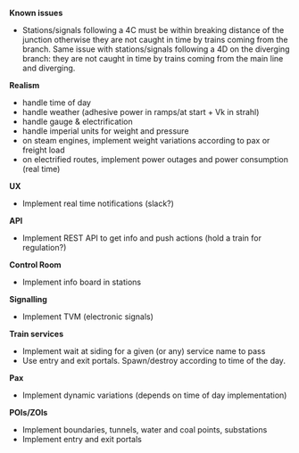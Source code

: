 **Known issues**
- Stations/signals following a 4C must be within breaking distance of the junction otherwise they are not caught in time by trains coming from the branch. Same issue with stations/signals following a 4D on the diverging branch: they are not caught in time by trains coming from the main line and diverging.

**Realism**
- handle time of day
- handle weather (adhesive power in ramps/at start + Vk in strahl)
- handle gauge & electrification
- handle imperial units for weight and pressure
- on steam engines, implement weight variations according to pax or freight load
- on electrified routes, implement power outages and power consumption (real time)

**UX**
- Implement real time notifications (slack?)

**API**
- Implement REST API to get info and push actions (hold a train for regulation?)

**Control Room**
- Implement info board in stations

**Signalling**
- Implement TVM (electronic signals)

**Train services**
- Implement wait at siding for a given (or any) service name to pass
- Use entry and exit portals. Spawn/destroy according to time of the day.

**Pax**
- Implement dynamic variations (depends on time of day implementation)

**POIs/ZOIs**
- Implement boundaries, tunnels, water and coal points, substations
- Implement entry and exit portals

